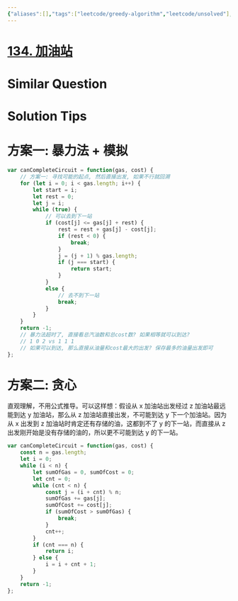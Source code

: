 ```yaml
---
{"aliases":[],"tags":["leetcode/greedy-algorithm","leetcode/unsolved"],"review-dates":[],"dg-publish":true,"difficulty":"medium","date-created":"2023-07-07-Fri, 2:20:06 pm","date-modified":"2023-07-07-Fri, 2:22:38 pm","permalink":"/programming/basic/leetcode/134. 加油站/","dgPassFrontmatter":true}
---
```



# [134. 加油站](https://leetcode.cn/problems/gas-station/)

# Similar Question

# Solution Tips

# 方案一: 暴力法 + 模拟

```js
var canCompleteCircuit = function(gas, cost) {
    // 方案一: 寻找可能的起点, 然后直接出发, 如果不行就回溯
    for (let i = 0; i < gas.length; i++) {
        let start = i;
        let rest = 0;
        let j = i;
        while (true) {
            // 可以去到下一站
            if (cost[j] <= gas[j] + rest) {
                rest = rest + gas[j] - cost[j];
                if (rest < 0) {
                    break;
                }
                j = (j + 1) % gas.length;
                if (j === start) {
                    return start;
                }
            }
            else {
                // 去不到下一站
                break;
            }
        }
    }
    return -1;
    // 暴力法超时了, 直接看总汽油数和总cost数? 如果相等就可以到达?
    // 1 0 2 vs 1 1 1
    // 如果可以到达, 那么直接从油量和cost最大的出发? 保存最多的油量出发即可
};
```

# 方案二: 贪心

直观理解，不用公式推导。可以这样想：假设从 x 加油站出发经过 z 加油站最远能到达 y 加油站，那么从 z 加油站直接出发，不可能到达 y 下一个加油站。因为从 x 出发到 z 加油站时肯定还有存储的油，这都到不了 y 的下一站，而直接从 z 出发刚开始是没有存储的油的，所以更不可能到达 y 的下一站。

```js
var canCompleteCircuit = function(gas, cost) {
    const n = gas.length;
    let i = 0;
    while (i < n) {
        let sumOfGas = 0, sumOfCost = 0;
        let cnt = 0;
        while (cnt < n) {
            const j = (i + cnt) % n;
            sumOfGas += gas[j];
            sumOfCost += cost[j];
            if (sumOfCost > sumOfGas) {
                break;
            }
            cnt++;
        }
        if (cnt === n) {
            return i;
        } else {
            i = i + cnt + 1;
        }
    }
    return -1;
};
```
